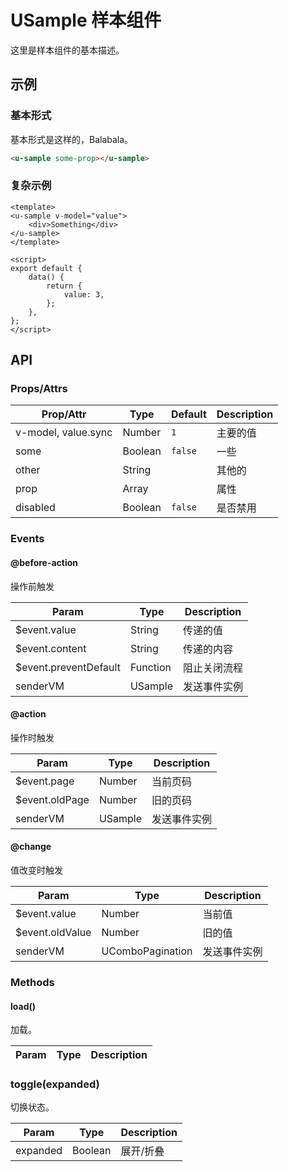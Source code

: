 # USample 样本组件

这里是样本组件的基本描述。

## 示例
### 基本形式

基本形式是这样的，Balabala。

``` html
<u-sample some-prop></u-sample>
```

### 复杂示例

``` vue
<template>
<u-sample v-model="value">
    <div>Something</div>
</u-sample>
</template>

<script>
export default {
    data() {
        return {
            value: 3,
        };
    },
};
</script>
```

## API
### Props/Attrs

| Prop/Attr | Type | Default | Description |
| --------- | ---- | ------- | ----------- |
| v-model, value.sync | Number | `1` | 主要的值 |
| some | Boolean | `false` | 一些 |
| other | String | | 其他的 |
| prop | Array | | 属性 |
| disabled | Boolean | `false` | 是否禁用 |

### Events

#### @before-action

操作前触发

| Param | Type | Description |
| ----- | ---- | ----------- |
| $event.value | String | 传递的值 |
| $event.content | String | 传递的内容 |
| $event.preventDefault | Function | 阻止关闭流程 |
| senderVM | USample | 发送事件实例 |

#### @action

操作时触发

| Param | Type | Description |
| ----- | ---- | ----------- |
| $event.page | Number | 当前页码 |
| $event.oldPage | Number | 旧的页码 |
| senderVM | USample | 发送事件实例 |

#### @change

值改变时触发

| Param | Type | Description |
| ----- | ---- | ----------- |
| $event.value | Number | 当前值 |
| $event.oldValue | Number | 旧的值 |
| senderVM | UComboPagination | 发送事件实例 |

### Methods

#### load()

加载。

| Param | Type | Description |
| ----- | ---- | ----------- |

### toggle(expanded)

切换状态。

| Param | Type | Description |
| ----- | ---- | ----------- |
| expanded | Boolean | 展开/折叠 |
